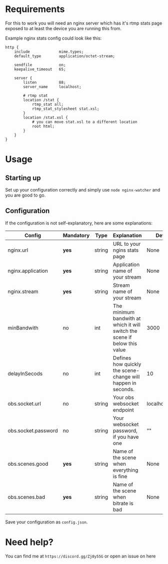 # Requirements

For this to work you will need an nginx server which has it's rtmp stats page exposed to at least the device you are running this from.

Example nginx stats config could look like this:

```
http {
    include             mime.types;
    default_type        application/octet-stream;

    sendfile            on;
    keepalive_timeout   65;

    server {
        listen          88;
        server_name     localhost;

        # rtmp stat
        location /stat {
            rtmp_stat all;
            rtmp_stat_stylesheet stat.xsl;
        }
        location /stat.xsl {
            # you can move stat.xsl to a different location
            root html;
        }
    }
}
```

# Usage

## Starting up

Set up your configuration correctly and simply use `node nginx-watcher` and you are good to go.

## Configuration

If the configuration is not self-explanatory, here are some explanations:

|Config|Mandatory|Type|Explanation|Default|
|---|---|---|---|---|
|nginx.url|**yes**|string|URL to your ngins stats page|None|
|nginx.application|**yes**|string|Application name of your stream|None|
|nginx.stream|**yes**|string|Stream name of your stream|None|
|minBandwith|no|int|The minimum bandwith at which it will switch the scene if below this value|3000|
|delayInSecods|no|int|Defines how quickly the scene-change will happen in seconds.|10|
|obs.socket.url|no|string|Your obs websocket endpoint|localhost:4444|
|obs.socket.password|no|string|Your websocket password, if you have one|""|
|obs.scenes.good|**yes**|string|Name of the scene when everything is fine|None|
|obs.scenes.bad|**yes**|string|Name of the scene when bitrate is bad|None|

Save your configuration as `config.json`.

# Need help?

You can find me at `https://discord.gg/Zj8y55G` or open an issue on here
